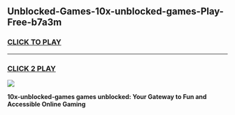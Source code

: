 
## Unblocked-Games-10x-unblocked-games-Play-Free-b7a3m
<h3>
<a href="https://premium76.site?title=10x-unblocked-games&ref=20A">CLICK TO PLAY</a></h3>
<hr>

<h3>
<a href="https://premium76.site?title=10x-unblocked-games&ref=20A">CLICK 2 PLAY</a>
  
</h3>

<a href="https://premium76.site?title=10x-unblocked-games&ref=20A"><img src="https://clearcache.store/games.png"></a>


**10x-unblocked-games games unblocked: Your Gateway to Fun and Accessible Online Gaming**

